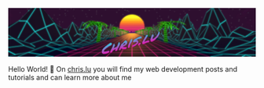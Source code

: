 <a href="https://chris.lu">
  <picture>
    <source media="(prefers-color-scheme: dark)" srcset="https://raw.githubusercontent.com/chrisweb/chrisweb/main/public/chris-lu_banner.avif" type="image/avif" />
    <source media="(prefers-color-scheme: dark)" srcset="https://raw.githubusercontent.com/chrisweb/chrisweb/main/public/chris-lu_banner.webp" type="image/webp" />
    <source media="(prefers-color-scheme: light)" srcset="https://raw.githubusercontent.com/chrisweb/chrisweb/main/public/chris-lu_banner.avif" type="image/avif" />
    <source media="(prefers-color-scheme: light)" srcset="https://raw.githubusercontent.com/chrisweb/chrisweb/main/public/chris-lu_banner.webp" type="image/webp" />
    <img src="https://raw.githubusercontent.com/chrisweb/chrisweb/main/public/chris-lu_banner.jpg" alt="chris.lu banner" />
  </picture>
</a>

Hello World! 👋 On [chris.lu](https://chris.lu) you will find my web development posts and tutorials and can learn more about me